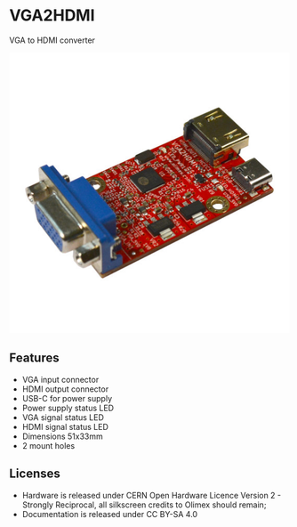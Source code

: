 # VGA2HDMI
VGA to HDMI converter

![VGA2HDMI-1](DOCUMENTS/VGA2HDMI-1.jpg)

## Features

* VGA input connector
* HDMI output connector
* USB-C for power supply
* Power supply status LED
* VGA signal status LED
* HDMI signal status LED
* Dimensions 51x33mm
* 2 mount holes

## Licenses

* Hardware is released under CERN Open Hardware Licence Version 2 - Strongly Reciprocal, all silkscreen credits to Olimex should remain;
* Documentation is released under CC BY-SA 4.0